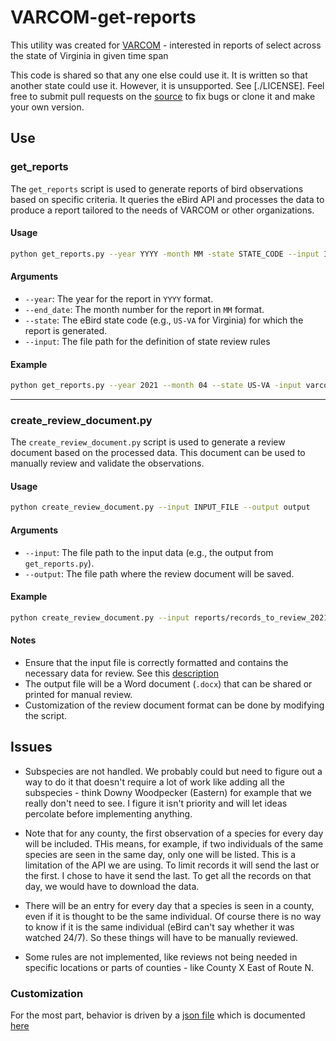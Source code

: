 # VARCOM-get-reports

This utility was created for [VARCOM](https://www.virginiabirds.org/varcom) - interested in reports of select across the state of Virginia in  given time span

This code is shared so that any one else could use it. It is written so that another state could use it. However, it is unsupported. See [./LICENSE]. Feel free to submit pull requests on the [source]([https://github.com/gbabineau/VARCOM-get-reports]) to fix bugs or clone it and make your own version.

## Use
### get_reports

The `get_reports` script is used to generate reports of bird observations based on specific criteria. It queries the eBird API and processes the data to produce a report tailored to the needs of VARCOM or other organizations.

#### Usage

```bash
python get_reports.py --year YYYY -month MM -state STATE_CODE --input INPUT_FILE
```

#### Arguments

- `--year`: The year for the report in `YYYY` format.
- `--end_date`: The month number for the report in `MM` format.
- `--state`: The eBird state code (e.g., `US-VA` for Virginia) for which the report is generated.
- `--input`: The file path for the definition of state review rules

#### Example

```bash
python get_reports.py --year 2021 --month 04 --state US-VA -input varcom_review_species.json
```

---

### create_review_document.py

The `create_review_document.py` script is used to generate a review document based on the processed data. This document can be used to manually review and validate the observations.

#### Usage

```bash
python create_review_document.py --input INPUT_FILE --output output
```

#### Arguments

- `--input`: The file path to the input data (e.g., the output from `get_reports.py`).
- `--output`: The file path where the review document will be saved.

#### Example

```bash
python create_review_document.py --input reports/records_to_review_2021_04.json --output reports/january_review.docx
```

#### Notes

- Ensure that the input file is correctly formatted and contains the necessary data for review. See this [description](docs\review_species_json_description.md)
- The output file will be a Word document (`.docx`) that can be shared or printed for manual review.
- Customization of the review document format can be done by modifying the script.

## Issues

* Subspecies are not handled. We probably could but need to figure out a way to do it that doesn't require a lot of work like adding all the subspecies - think Downy Woodpecker (Eastern) for example that we really don't need to see. I figure it isn't priority and will let ideas percolate before implementing anything.

* Note that for any county, the first observation of a species for every day will be included. THis means, for example, if two individuals of the same species are seen in the same day, only one will be listed. This is a limitation of the API we are using. To limit records it will send the last or the first. I chose to have it send the last. To get all the records on that day, we would have to download the data.

* There will be an entry for every day that a species is seen in a county, even if it is thought to be the same individual. Of course there is no way to know if it is the same individual (eBird can't say whether it was watched 24/7). So these things will have to be manually reviewed.

* Some rules are not implemented, like reviews not being needed in specific locations or parts of counties - like County X East of Route N.

### Customization

For the most part, behavior is driven by a [json file](get_reports/data/varcom_review_species.json) which is documented [here](docs\review_species_json_description.md)
